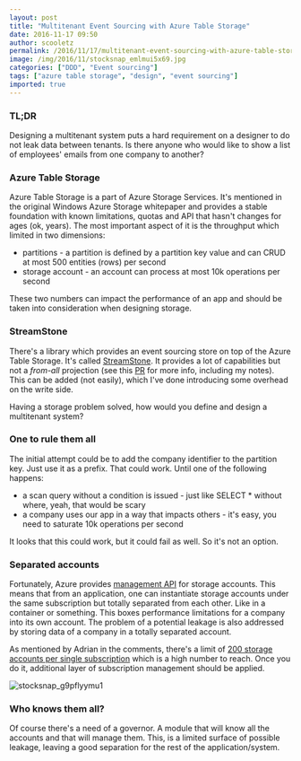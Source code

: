 ```yaml
---
layout: post
title: "Multitenant Event Sourcing with Azure Table Storage"
date: 2016-11-17 09:50
author: scooletz
permalink: /2016/11/17/multitenant-event-sourcing-with-azure-table-storage/
image: /img/2016/11/stocksnap_emlmui5x69.jpg
categories: ["DDD", "Event sourcing"]
tags: ["azure table storage", "design", "event sourcing"]
imported: true
---
```


### TL;DR

Designing a multitenant system puts a hard requirement on a designer to do not leak data between tenants. Is there anyone who would like to show a list of employees' emails from one company to another?

### **Azure Table Storage**

Azure Table Storage is a part of Azure Storage Services. It's mentioned in the original Windows Azure Storage whitepaper and provides a stable foundation with known limitations, quotas and API that hasn't changes for ages (ok, years). The most important aspect of it is the throughput which limited in two dimensions:

* partitions - a partition is defined by a partition key value and can CRUD at most 500 entities (rows) per second
* storage account - an account can process at most 10k operations per second

These two numbers can impact the performance of an app and should be taken into consideration when designing storage.

### **StreamStone**

There's a library which provides an event sourcing store on top of the Azure Table Storage. It's called [StreamStone](https://github.com/yevhen/Streamstone). It provides a lot of capabilities but not a *from-all* projection (see this [PR](https://github.com/yevhen/Streamstone/issues/24) for more info, including my notes). This can be added (not easily), which I've done introducing some overhead on the write side.

Having a storage problem solved, how would you define and design a multitenant system?

### **One to rule them all**

The initial attempt could be to add the company identifier to the partition key. Just use it as a prefix. That could work. Until one of the following happens:

* a scan query without a condition is issued - just like SELECT * without where, yeah, that would be scary
* a company uses our app in a way that impacts others - it's easy, you need to saturate 10k operations per second

It looks that this could work, but it could fail as well. So it's not an option.

### **Separated accounts**

Fortunately, Azure provides [management API](https://msdn.microsoft.com/en-us/library/azure/ee460790.aspx) for storage accounts. This means that from an application, one can instantiate storage accounts under the same subscription but totally separated from each other. Like in a container or something. This boxes performance limitations for a company into its own account. The problem of a potential leakage is also addressed by storing data of a company in a totally separated account.

As mentioned by Adrian in the comments, there's a limit of [200 storage accounts per single subscription](https://docs.microsoft.com/en-us/azure/azure-subscription-service-limits#storage-limits) which is a high number to reach. Once you do it, additional layer of subscription management should be applied.

![stocksnap_g9pflyymu1](/img/2016/11/stocksnap_g9pflyymu1.jpg)

### Who knows them all?

Of course there's a need of a governor. A module that will know all the accounts and that will manage them. This, is a limited surface of possible leakage, leaving a good separation for the rest of the application/system.
